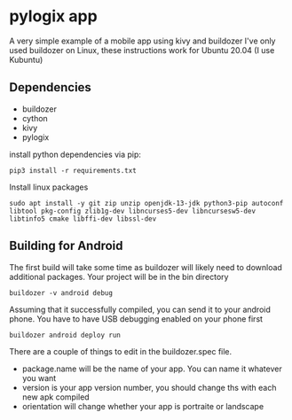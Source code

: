 # pylogix app

A very simple example of a mobile app using kivy and buildozer
I've only used buildozer on Linux, these instructions work for Ubuntu 20.04 (I use Kubuntu)

## Dependencies
- buildozer
- cython
- kivy
- pylogix

install python dependencies via pip:
```console
pip3 install -r requirements.txt
```

Install linux packages
```console
sudo apt install -y git zip unzip openjdk-13-jdk python3-pip autoconf libtool pkg-config zlib1g-dev libncurses5-dev libncursesw5-dev libtinfo5 cmake libffi-dev libssl-dev
```

## Building for Android
The first build will take some time as buildozer will likely need to download additional packages.  Your project will be in the bin directory
```console
buildozer -v android debug
```

Assuming that it successfully compiled, you can send it to your android phone.  You have to have USB debugging enabled on your phone first
```console
buildozer android deploy run
```

There are a couple of things to edit in the buildozer.spec file.
 - package.name will be the name of your app.  You can name it whatever you want
 - version is your app version number, you should change ths with each new apk compiled
 - orientation will change whether your app is portraite or landscape
